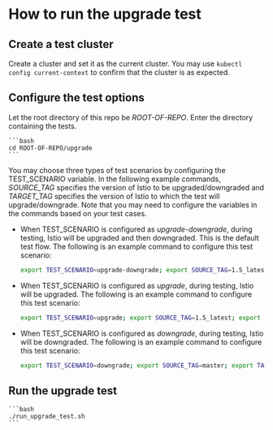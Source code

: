 # How to run the upgrade test

## Create a test cluster

Create a cluster and set it as the current cluster.
You may use `kubectl config current-context` to confirm that the cluster
is as expected.

## Configure the test options

Let the root directory of this repo be *ROOT-OF-REPO*.
Enter the directory containing the tests.

    ```bash
    cd ROOT-OF-REPO/upgrade
    ```

You may choose three types of test scenarios by configuring
the TEST_SCENARIO variable. In the following example commands,
*SOURCE_TAG* specifies the
version of Istio to be upgraded/downgraded and *TARGET_TAG* specifies the
version of Istio to which the test will upgrade/downgrade.
Note that you may need to configure the variables in the commands based
on your test cases.

* When TEST_SCENARIO is configured as *upgrade-downgrade*,
during testing, Istio will be upgraded and then downgraded.
This is the default test flow. The following is an example command
to configure this test scenario:

    ```bash
    export TEST_SCENARIO=upgrade-downgrade; export SOURCE_TAG=1.5_latest; export TARGET_TAG=master; export INSTALL_OPTIONS=istioctl; export UPGRADE_TEST_LOCAL=true;
    ```

* When TEST_SCENARIO is configured as *upgrade*,
during testing, Istio will be upgraded. The following is an example command
to configure this test scenario:

    ```bash
    export TEST_SCENARIO=upgrade; export SOURCE_TAG=1.5_latest; export TARGET_TAG=master; export INSTALL_OPTIONS=istioctl; export UPGRADE_TEST_LOCAL=true;
    ```

* When TEST_SCENARIO is configured as *downgrade*,
during testing, Istio will be downgraded. The following is an example command
to configure this test scenario:

    ```bash
    export TEST_SCENARIO=downgrade; export SOURCE_TAG=master; export TARGET_TAG=1.5_latest; export INSTALL_OPTIONS=istioctl; export UPGRADE_TEST_LOCAL=true;
    ```

## Run the upgrade test

    ```bash
    ./run_upgrade_test.sh
    ```
